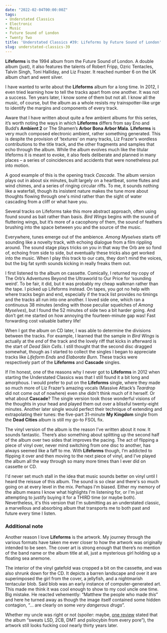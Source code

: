 ```yaml
---
date: "2022-02-04T00:00:00Z"
tags:
- Understated Classics
- Electronic
- Music
- Future Sound of London
- Twenty Two
title: 'Understated Classics #39: Lifeforms by Future Sound of London'
slug: understated-classics-39
---
```


**Lifeforms** is the 1994 album from the Future Sound of London. A double album (just), it also features the talents of Robert Fripp, Ozric Tentacles, Talvin Singh, Toni Halliday, and Liz Frazer. It reached number 6 on the UK album chart and went silver.  

I have wanted to write about the **Lifeforms** album for a long time. In 2012, I even tried learning how to tell the tracks apart from one another. It was not a success. Ten years later, I know some of them but not all. I know all the music, of course, but the album as a whole resists my trainspotter-like urge to identify the margins and components of every track. 

Aware that I have written about quite a few ambient albums for this series, it’s worth noting the ways in which **Lifeforms** differs from say Eno and Budd’s **Ambient 2** or The Shamen’s **Arbor Bona Arbor Mala**. **Lifeforms** is very much composed electronic ambient, rather something generated. This is despite the provision of ‘textures’ on many tracks, Liz Frazer’s wordless contributions to the title track, and the other fragments and samples that echo through the album. While the album evolves much like the titular lifeforms it is meant to evoke, it also feels deliberate and planned in many places – a series of coincidences and accidents that were nonetheless put into motion.

A good example of this is the opening track *Cascade*. The album version plays out in about six minutes, built largely on a heartbeat, some flutes and wind chimes, and a series of ringing circular riffs. To me, it sounds nothing like a waterfall, though its insistent nature makes the tune more about thoughts flowing through one's mind rather than the sight of water cascading from a cliff or what have you.

Several tracks on Lifeforms take this more abstract approach, often using found sound as bait rather than basis. *Bird Wings* begins with the sound of fluttering wings, but it’s more of a cacophony of them, the sound of feathers brushing into the space between you and the source of the music.

Everywhere, tunes emerge out of the ambience. *Among Myselves* starts off sounding like a novelty track, with echoing dialogue from a film rippling around. The sound stage plays tricks on you in that way the Orb are so fond of, echoing from side to side, but eventually these tricks also get worked into the music. When I play this track to our cats, they don’t mind the voices, but the big fat synth sounds kicking in really freaks them out.

I first listened to the album on cassette. Comically, I returned my copy of The Orb’s Adventures Beyond the Ultraworld to Our Price for ‘sounding weird’. To be fair, it did, but it was probably my cheap walkman rather than the tape. I picked up Lifeforms instead. On tapes, you got no help with where tracks begin and end, especially if the track list provides no timings and the tracks all run into one another. I loved side one, which ran a continuous 38 minutes (ending with those peculiar squelches of *Among Myselves*), but I found the 52 minutes of side two a bit harder going. And don’t get me started on how annoying the fourteen-minute gap was! Fast forwarding cost valuable battery life! 

When I got the album on CD later, I was able to determine the divisions between the tracks. For example, I learned that the sample in *Bird Wings* is actually at the *end* of the track and the lovely riff that kicks in afterward is the start of *Dead Skin Cells*. I still thought that the second disc dragged somewhat, though as I started to collect the singles I began to appreciate tracks like *Lifeform Ends* and *Elaborate Burn*. These tracks were respectively part of the **Lifeforms** and **Cascade** singles.

If I’m honest, one of the reasons why I never got to **Lifeforms** in 2012 when starting the Understated Classics was that I still found it a bit long and amorphous. I would prefer to put on the **Lifeforms** single, where they made so much more of Liz Frazer’s amazing vocals (Massive Attack’s *Teardrop* did not come out of nowhere) even she didn't think much of it herself. Or what about **Cascade**? The single version took those wonderful visions of the thoughts in your head and played them out over a blissful twenty-eight minutes. Another later single would perfect their technique of extending and extrapolating their tunes: the five-part 31-minute **My Kingdom** single from the **Dead Cities** album is still my go-to FSOL fix. 

The vinyl version of the album is the reason I’ve written about it now. It sounds fantastic. There’s also something about splitting up the second half of the album over two sides that improves the pacing. The act of flipping a piece of vinyl over, never mind switching from one disc to another, has always seemed like a faff to me. With **Lifeforms** though, I’m addicted to flipping it over and then moving to the next piece of vinyl, and I’ve played the album all the way through so many more times than I ever did on cassette or CD.

I'd never set much stall in the idea that music sounds better on vinyl until I heard the reissue of this album. The sound is so clear and there's so much going on at every level in the mix. Perhaps I'm biased. Either my memory of the album means I know what highlights I'm listening for, or I'm just attempting to justify buying it for a THIRD time (or maybe both). Nevertheless, it's this version that I'm submitting as an understated classic, a marvellous and absorbing album that transports me to both past and future every time I listen. 

### Additional note
Another reason I love **Lifeforms** is the artwork. My journey through the various formats have taken me ever closer to how the artwork was originally intended to be seen. The cover art is strong enough that there’s no mention of the band name or the album title at all, just a mysterious girl holding up a floating sea anemone.

The interior of the vinyl gatefold was cropped a bit on the cassette, and was also shrunk down for the CD.  It depicts a barren landscape and over it are superimposed the girl from the cover, a jellyfish, and a nightmarish tentacular blob. Said blob was an early instance of computer-generated art. This made me think it was cool enough to show to my cool uncle one time. Big mistake. He reacted vehemently: “Matthew the people who made *this*” and here he turned away as though the image itself contained some hidden contagion, “… are clearly on some *very dangerous drugs*”.

Whether my uncle was right or not (spoiler: maybe, [one review][1] stated that the album “sweats LSD, 2CB, DMT and psilocybin from every pore”), the artwork still looks fucking cool nearly thirty years later.

[1]:	https://ra.co/reviews/22140